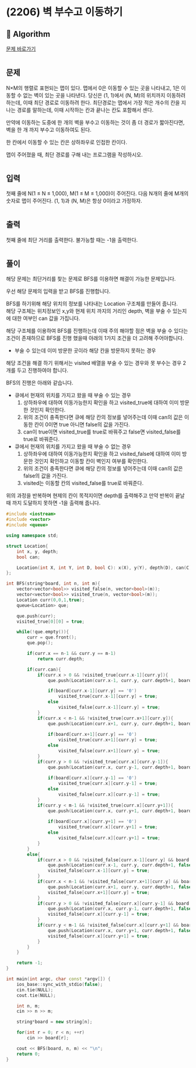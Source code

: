 # (2206) 벽 부수고 이동하기
## :100: Algorithm
[문제 바로가기](https://www.acmicpc.net/problem/2206)
#
## 문제
N×M의 행렬로 표현되는 맵이 있다. 맵에서 0은 이동할 수 있는 곳을 나타내고, 1은 이동할 수 없는 벽이 있는 곳을 나타낸다. 당신은 (1, 1)에서 (N, M)의 위치까지 이동하려 하는데, 이때 최단 경로로 이동하려 한다. 최단경로는 맵에서 가장 적은 개수의 칸을 지나는 경로를 말하는데, 이때 시작하는 칸과 끝나는 칸도 포함해서 센다.

만약에 이동하는 도중에 한 개의 벽을 부수고 이동하는 것이 좀 더 경로가 짧아진다면, 벽을 한 개 까지 부수고 이동하여도 된다.

한 칸에서 이동할 수 있는 칸은 상하좌우로 인접한 칸이다.

맵이 주어졌을 때, 최단 경로를 구해 내는 프로그램을 작성하시오.
#
## 입력
첫째 줄에 N(1 ≤ N ≤ 1,000), M(1 ≤ M ≤ 1,000)이 주어진다. 다음 N개의 줄에 M개의 숫자로 맵이 주어진다. (1, 1)과 (N, M)은 항상 0이라고 가정하자.
#
## 출력
첫째 줄에 최단 거리를 출력한다. 불가능할 때는 -1을 출력한다.
#
## 풀이
해당 문제는 최단거리를 찾는 문제로 BFS를 이용하면 해결이 가능한 문제입니다.  

우선 해당 문제의 입력을 받고 BFS를 진행합니다.  

BFS를 하기위해 해당 위치의 정보를 나타내는 Location 구조체를 만들어 줍니다.  
해당 구조체는 위치정보인 x,y와 현제 위치 까지의 거리인 depth, 벽을 부술 수 있는지에 대한 여부인 can 값을 가집니다.  

해당 구조체를 이용하여 BFS를 진행하는데 이때 주의 해야할 점은 벽을 부술 수 있다는 조건이 존재하므로 BFS를 진행 했을때 아래의 1가지 조건을 더 고려해 주어야합니다.  

- 부술 수 있는데 이미 방문한 곳이라 해당 칸을 방문하지 못하는 경우  

해당 조건을 해결 하기 위해서는 visited 배열을 부술 수 있는 경우와 못 부수는 경우 2개를 두고 진행하여야 합니다.  

BFS의 진행은 아래와 같습니다.  

- 큐에서 현재의 위치를 가지고 왔을 때 부술 수 있는 경우  
    1. 상하좌우에 대하여 이동가능한지 확인을 하고 visited_true에 대하여 이미 방문한 것인지 확인한다.  
    2. 위의 조건이 충족한다면 큐에 해당 칸의 정보를 넣어주는데 이때 can의 값은 이동한 칸이 0이면 true 아니면 false의 값을 가진다.  
    3. can이 true이면 visited_true를 true로 바꿔주고 false면 visited_false를 true로 바꿔준다.  
- 큐에서 현재의 위치를 가지고 왔을 때 부술 수 없는 경우
    1. 상하좌우에 대하여 이동가능한지 확인을 하고 visited_false에 대하여 이미 방문한 것인지 확인하고 이동할 칸이 벽인지 여부를 확인한다.  
    2. 위의 조건이 충족한다면 큐에 해당 칸의 정보를 넣어주는데 이때 can의 값은 false의 값을 가진다.
    3. visited는 이동할 칸의 visited_false를 true로 바꿔준다.  

위의 과정을 반복하며 현제의 칸이 목적지이면 depth를 출력해주고 만약 반복이 끝날 때 까지 도달하지 못하면 -1을 출력해 줍니다.  

```cpp
#include <iostream>
#include <vector>
#include <queue>

using namespace std;

struct Location{
    int x, y, depth;
    bool can;

    Location(int X, int Y, int D, bool C): x(X), y(Y), depth(D), can(C){}
};

int BFS(string*board, int n, int m){
    vector<vector<bool>> visited_false(n, vector<bool>(m));
    vector<vector<bool>> visited_true(n, vector<bool>(m));
    Location curr(0,0,1,true);
    queue<Location> que;

    que.push(curr);
    visited_true[0][0] = true;

    while(!que.empty()){
        curr = que.front();
        que.pop();

        if(curr.x == n-1 && curr.y == m-1)
            return curr.depth;

        if(curr.can){
            if(curr.x > 0 && !visited_true[curr.x-1][curr.y]){
                que.push(Location(curr.x-1, curr.y, curr.depth+1, board[curr.x-1][curr.y] == '0'));

                if(board[curr.x-1][curr.y] == '0')
                    visited_true[curr.x-1][curr.y] = true;
                else
                    visited_false[curr.x-1][curr.y] = true;
            }
            if(curr.x < n-1 && !visited_true[curr.x+1][curr.y]){
                que.push(Location(curr.x+1, curr.y, curr.depth+1, board[curr.x+1][curr.y] == '0'));
                
                if(board[curr.x+1][curr.y] == '0')
                    visited_true[curr.x+1][curr.y] = true;
                else
                    visited_false[curr.x+1][curr.y] = true;
            }
            if(curr.y > 0 && !visited_true[curr.x][curr.y-1]){
                que.push(Location(curr.x, curr.y-1, curr.depth+1, board[curr.x][curr.y-1] == '0'));
                
                if(board[curr.x][curr.y-1] == '0')
                    visited_true[curr.x][curr.y-1] = true;
                else
                    visited_false[curr.x][curr.y-1] = true;
            }
            if(curr.y < m-1 && !visited_true[curr.x][curr.y+1]){
                que.push(Location(curr.x, curr.y+1, curr.depth+1, board[curr.x][curr.y+1] == '0'));
                
                if(board[curr.x][curr.y+1] == '0')
                    visited_true[curr.x][curr.y+1] = true;
                else
                    visited_false[curr.x][curr.y+1] = true;
            }
        }
        else{
            if(curr.x > 0 && !visited_false[curr.x-1][curr.y] && board[curr.x-1][curr.y] == '0'){
                que.push(Location(curr.x-1, curr.y, curr.depth+1, false));
                visited_false[curr.x-1][curr.y] = true;
            }
            if(curr.x < n-1 && !visited_false[curr.x+1][curr.y] && board[curr.x+1][curr.y] == '0'){
                que.push(Location(curr.x+1, curr.y, curr.depth+1, false));
                visited_false[curr.x+1][curr.y] = true;
            }
            if(curr.y > 0 && !visited_false[curr.x][curr.y-1] && board[curr.x][curr.y-1] == '0'){
                que.push(Location(curr.x, curr.y-1, curr.depth+1, false));
                visited_false[curr.x][curr.y-1] = true;
            }
            if(curr.y < m-1 && !visited_false[curr.x][curr.y+1] && board[curr.x][curr.y+1] == '0'){
                que.push(Location(curr.x, curr.y+1, curr.depth+1, false));
                visited_false[curr.x][curr.y+1] = true;
            }
        }
    }

    return -1;
}

int main(int argc, char const *argv[]) {
    ios_base::sync_with_stdio(false);
    cin.tie(NULL);
    cout.tie(NULL);

    int n, m;
    cin >> n >> m;

    string*board = new string[n];

    for(int r = 0; r < n; ++r)
        cin >> board[r];

    cout << BFS(board, n, m) << "\n";
    return 0;
}

```